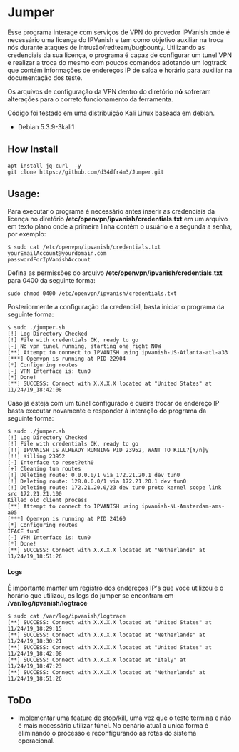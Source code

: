 # Jumper
Esse programa interage com serviços de VPN do provedor IPVanish onde é necessário uma licença do IPVanish e tem como objetivo auxiliar na troca nós durante ataques de intrusão/redteam/bugbounty. Utilizando as credenciais da sua licença, o programa é capaz de configurar um tunel VPN e realizar a troca do mesmo com poucos comandos adotando um logtrack que contém informações de endereços IP de saída e horário para auxiliar na documentação dos teste.

Os arquivos de configuração da VPN dentro do diretório **nó** sofreram alterações para o correto funcionamento da ferramenta. 

Código foi testado em uma distribuição Kali Linux baseada em debian. 
- Debian 5.3.9-3kali1

## How Install

```
apt install jq curl  -y
git clone https://github.com/d34dfr4m3/Jumper.git

```

## Usage:
Para executar o programa é necessário antes inserir as credenciais da licença no diretório **/etc/openvpn/ipvanish/credentials.txt** em um arquivo em texto plano onde a primeira linha contém o usuário e a segunda a senha, por exemplo:

```
$ sudo cat /etc/openvpn/ipvanish/credentials.txt
yourEmailAccount@yourdomain.com
passwordForIpVanishAccount

```
Defina as permissões do arquivo **/etc/openvpn/ipvanish/credentials.txt** para 0400 da seguinte forma: 
```
sudo chmod 0400 /etc/openvpn/ipvanish/credentials.txt
```

Posteriormente a configuração da credencial, basta iniciar o programa da seguinte forma:

```
$ sudo ./jumper.sh
[!] Log Directory Checked
[!] File with credentials OK, ready to go
[-] No vpn tunel running, starting one right NOW
[**] Attempt to connect to IPVANISH using ipvanish-US-Atlanta-atl-a33
[***] Openvpn is running at PID 22904
[*] Configuring routes
[-] VPN Interface is: tun0
[*] Done!
[**] SUCCESS: Connect with X.X.X.X located at "United States" at 11/24/19_18:42:08
```

Caso já esteja com um túnel configurado e queira trocar de endereço IP basta executar novamente e responder à interação do programa da seguinte forma:

```
$ sudo ./jumper.sh 
[!] Log Directory Checked
[!] File with credentials OK, ready to go
[!!] IPVANISH IS ALREADY RUNNING PID 23952, WANT TO KILL?[Y/n]y
[!!] Killing 23952
[-] Interface to reset?eth0
[+] Cleaning tun routes
[!] Deleting route: 0.0.0.0/1 via 172.21.20.1 dev tun0
[!] Deleting route: 128.0.0.0/1 via 172.21.20.1 dev tun0
[!] Deleting route: 172.21.20.0/23 dev tun0 proto kernel scope link src 172.21.21.100
Killed old client process
[**] Attempt to connect to IPVANISH using ipvanish-NL-Amsterdam-ams-a05
[***] Openvpn is running at PID 24160
[*] Configuring routes
IFACE tun0
[-] VPN Interface is: tun0
[*] Done!
[**] SUCCESS: Connect with X.X.X.X located at "Netherlands" at 11/24/19_18:51:26
```

#### Logs 
É importante manter um registro dos endereços IP's que você utilizou e o horário que utilizou, os logs do jumper se encontram em **/var/log/ipvanish/logtrace**

```
$ sudo cat /var/log/ipvanish/logtrace  
[**] SUCCESS: Connect with X.X.X.X located at "United States" at 11/24/19_18:29:15
[**] SUCCESS: Connect with X.X.X.X located at "Netherlands" at 11/24/19_18:30:21
[**] SUCCESS: Connect with X.X.X.X located at "United States" at 11/24/19_18:42:08
[**] SUCCESS: Connect with X.X.X.X located at "Italy" at 11/24/19_18:47:23
[**] SUCCESS: Connect with X.X.X.X located at "Netherlands" at 11/24/19_18:51:26
```


## ToDo 
- Implementar uma feature de stop/kill, uma vez que o teste termina e não é mais necessário utilizar túnel. No cenário atual a unica forma é eliminando o processo e reconfigurando as rotas do sistema operacional.

